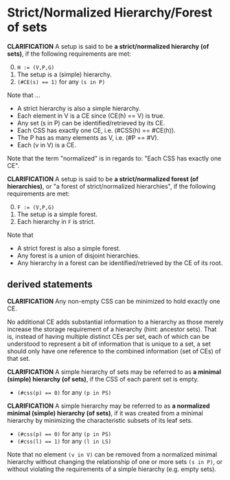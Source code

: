 
<!-- ======================================================================= -->
# Strict/Normalized Hierarchy/Forest of sets

**CLARIFICATION**
A setup is said to be **a strict/normalized hierarchy (of sets)**,
if the following requirements are met:

0. `H := (V,P,G)`
1. The setup is a (simple) hierarchy.
2. `(#CE(s) == 1)` for any `(s in P)`

Note that ...

* A strict hierarchy is also a simple hierarchy.
* Each element in V is a CE since (CE(h) == V) is true.
* Any set (s in P) can be identified/retrieved by its CE.
* Each CSS has exactly one CE, i.e. (#CSS(h) == #CE(h)).
* The P has as many elements as V, i.e. (#P == #V).
* Each (v in V) is a CE.

Note that the term "normalized" is in regards to:
"Each CSS has exactly one CE".

**CLARIFICATION**
A setup is said to be **a strict/normalized forest (of hierarchies)**, or
"a forest of strict/normalized hierarchies", if the following requirements
are met:

0. `F := (V,P,G)`
1. The setup is a simple forest.
2. Each hierarchy in `F` is strict.

Note that

* A strict forest is also a simple forest.
* Any forest is a union of disjoint hierarchies.
* Any hierarchy in a forest can be identified/retrieved by the CE of its root.

<!-- ======================================================================= -->
## derived statements

**CLARIFICATION**
Any non-empty CSS can be minimized to hold exactly one CE.

No additional CE adds substantial information to a hierarchy as those merely
increase the storage requirement of a hierarchy (hint: ancestor sets). That
is, instead of having multiple distinct CEs per set, each of which can be
understood to represent a bit of information that is unique to a set, a set
should only have one reference to the combined information (set of CEs) of
that set.

**CLARIFICATION**
A simple hierarchy of sets may be referred to as **a minimal (simple)
hierarchy (of sets)**, if the CSS of each parent set is empty.

* `(#css(p) == 0)` for any `(p in PS)`

**CLARIFICATION**
A simple hierarchy may be referred to as **a normalized minimal (simple)
hierarchy (of sets)**, if it was created from a minimal hierarchy by
minimizing the characteristic subsets of its leaf sets.

* `(#css(p) == 0)` for any `(p in PS)`
* `(#css(l) == 1)` for any `(l in LS)`

Note that no element `(v in V)` can be removed from a normalized minimal
hierarchy without changing the relationship of one or more sets `(s in P)`,
or without violating the requirements of a simple hierarchy (e.g. empty sets).
